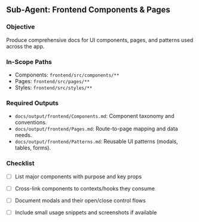 ## Sub-Agent: Frontend Components & Pages

### Objective
Produce comprehensive docs for UI components, pages, and patterns used across the app.

### In-Scope Paths
- Components: `frontend/src/components/**`
- Pages: `frontend/src/pages/**`
- Styles: `frontend/src/styles/**`

### Required Outputs
- `docs/output/frontend/Components.md`: Component taxonomy and conventions.
- `docs/output/frontend/Pages.md`: Route-to-page mapping and data needs.
- `docs/output/frontend/Patterns.md`: Reusable UI patterns (modals, tables, forms).

### Checklist
- [ ] List major components with purpose and key props
- [ ] Cross-link components to contexts/hooks they consume
- [ ] Document modals and their open/close control flows
- [ ] Include small usage snippets and screenshots if available


